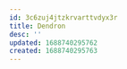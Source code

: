 ```yaml
---
id: 3c6zuj4jtzkrvarttvdyx3r
title: Dendron
desc: ''
updated: 1688740295762
created: 1688740295763
---
```

